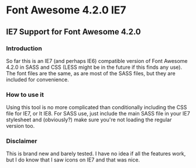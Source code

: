 # Font Awesome 4.2.0 IE7
## IE7 Support for Font Awesome 4.2.0
### Introduction
So far this is an IE7 (and perhaps IE6) compatible version of Font Awesome 4.2.0 in SASS and CSS (LESS might be in the future if this finds any use). The font files are the same, as are most of the SASS files, but they are included for convenience.

### How to use it
Using this tool is no more complicated than conditionally including the CSS file for IE7, or lt IE8. For SASS use, just include the main SASS file in your IE7 stylesheet and (obviously?) make sure you're not loading the regular version too.

### Disclaimer
This is brand new and barely tested. I have no idea if all the features work, but I do know that I saw icons on IE7 and that was nice.